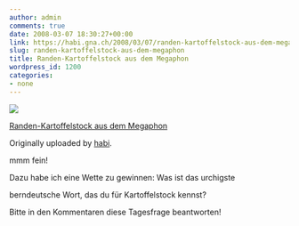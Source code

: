 ```yaml
---
author: admin
comments: true
date: 2008-03-07 18:30:27+00:00
link: https://habi.gna.ch/2008/03/07/randen-kartoffelstock-aus-dem-megaphon/
slug: randen-kartoffelstock-aus-dem-megaphon
title: Randen-Kartoffelstock aus dem Megaphon
wordpress_id: 1200
categories:
- none
---
```



 [![](https://static.flickr.com/3090/2317171256_72e3389a5a_m.jpg)](https://www.flickr.com/photos/habi/2317171256/)
   

 
  [Randen-Kartoffelstock aus dem Megaphon](https://www.flickr.com/photos/habi/2317171256/)
    

  Originally uploaded by [habi](https://www.flickr.com/people/habi/).
 



mmm fein!  

Dazu habe ich eine Wette zu gewinnen: Was ist das urchigste  

berndeutsche Wort, das du für Kartoffelstock kennst?  

Bitte in den Kommentaren diese Tagesfrage beantworten!
  

